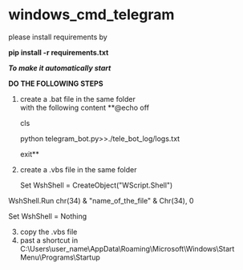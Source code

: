 # windows_cmd_telegram


please install requirements by



**pip install -r requirements.txt**

**_To make it automatically start_**


**DO THE FOLLOWING STEPS**
1. create a .bat file in the same folder  
   with the following content 
   **@echo off
   
   cls
   
   python telegram_bot.py>>./tele_bot_log/logs.txt
   
   exit**
   
 2. create a .vbs file in the same folder 

    Set WshShell = CreateObject("WScript.Shell") 
    
WshShell.Run chr(34) & "name_of_the_file" & Chr(34), 0

Set WshShell = Nothing

3. copy the .vbs file 
4. past a shortcut in C:\Users\user_name\AppData\Roaming\Microsoft\Windows\Start Menu\Programs\Startup
   
